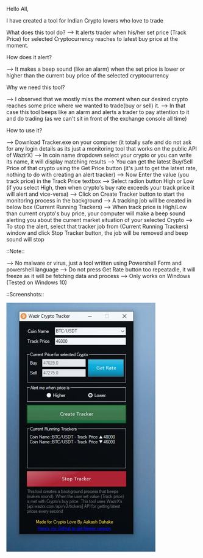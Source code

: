 Hello All,

I have created a tool for Indian Crypto lovers who love to trade <BETA VERSION>

What does this tool do?
--> It alerts trader when his/her set price (Track Price) for selected Cryptocurrency reaches to latest buy price at the moment.


How does it alert?

--> It makes a beep sound (like an alarm) when the set price is lower or higher than the current buy price of the selected cryptocurrency


Why we need this tool?

--> I observed that we mostly miss the moment when our desired crypto reaches some price where we wanted to trade(buy or sell) it.
--> In that case this tool beeps like an alarm and alerts a trader to pay attention to it and do trading (as we can't sit in front of the exchange console all time)


How to use it?

--> Download Tracker.exe on your computer (it totally safe and do not ask for any login details as its just a monitoring tool that works on the public API of WazirX)
--> In coin name dropdown select your crypto or you can write its name, it will display matching results
--> You can get the latest Buy/Sell Price of that crypto using the Get Price button (it's just to get the latest rate, nothing to do with creating an alert tracker)
--> Now Enter the value (you track price) in the Track Price textbox
--> Select radion button High or Low (if you select High, then when crypto's buy rate exceeds your track price it will alert and vice-versa)
--> Click on Create Tracker button to start the monitoring process in the background
--> A tracking job will be created in below box (Current Running Trackers)
--> When track price is High/Low than current crypto's buy price, your computer will make a beep sound alerting you about the current market situation of your selected Crypto
--> To stop the alert, select that tracker job from (Current Running Trackers) window and click Stop Tracker button, the job will be removed and beep sound will stop

::Note::

--> No malware or virus, just a tool written using Powershell Form and powershell language
--> Do not press Get Rate button too repeatadle, it will freeze as it will be fetching data and process
--> Only works on Windows (Tested on Windows 10)


::Screenshots::


![UI](Tracker.PNG)

